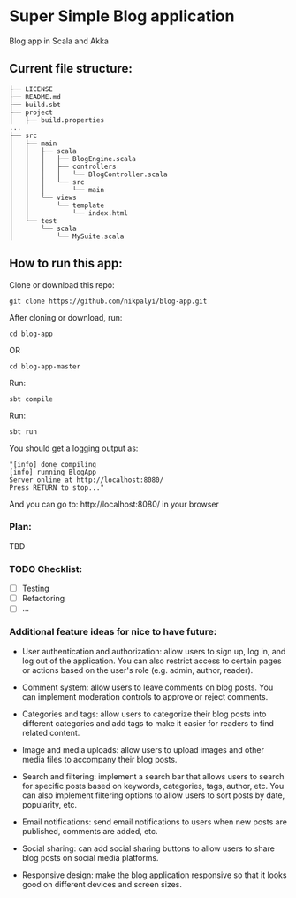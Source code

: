# Super Simple Blog application
Blog app in Scala and Akka

## Current file structure:
```
├── LICENSE
├── README.md
├── build.sbt
├── project
│   ├── build.properties
...
├── src
│   ├── main
│   │   ├── scala
│   │   │   ├── BlogEngine.scala
│   │   │   ├── controllers
│   │   │   │   └── BlogController.scala
│   │   │   └── src
│   │   │       └── main
│   │   └── views
│   │       └── template
│   │           └── index.html
│   └── test
│       └── scala
│           └── MySuite.scala
```

## How to run this app:
Clone or download this repo:
```
git clone https://github.com/nikpalyi/blog-app.git
```
After cloning or download, run:
```
cd blog-app
```
OR
```
cd blog-app-master
```
Run:
```
sbt compile
```

Run:
```
sbt run
```

You should get a logging output as:
```
"[info] done compiling
[info] running BlogApp 
Server online at http://localhost:8080/
Press RETURN to stop..."
```
And you can go to: http://localhost:8080/ in your browser

### Plan:

TBD

### TODO Checklist:
- [ ] Testing
- [ ] Refactoring
- [ ] ... 

### Additional feature ideas for nice to have future:

- User authentication and authorization:  allow users to sign up, log in, and log out of the application. You can also restrict access to certain pages or actions based on the user's role (e.g. admin, author, reader).

- Comment system:  allow users to leave comments on blog posts. You can implement moderation controls to approve or reject comments.

- Categories and tags:  allow users to categorize their blog posts into different categories and add tags to make it easier for readers to find related content.

- Image and media uploads:  allow users to upload images and other media files to accompany their blog posts.

- Search and filtering:  implement a search bar that allows users to search for specific posts based on keywords, categories, tags, author, etc. You can also implement filtering options to allow users to sort posts by date, popularity, etc.

- Email notifications:  send email notifications to users when new posts are published, comments are added, etc.

- Social sharing: can add social sharing buttons to allow users to share blog posts on social media platforms.

- Responsive design: make the blog application responsive so that it looks good on different devices and screen sizes.